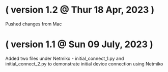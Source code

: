 # ( version 1.2 @ Thur 18 Apr, 2023 ) 
Pushed changes from Mac

# ( version 1.1 @ Sun 09 July, 2023 ) 
Added two files under Netmiko - initial_connect_1.py and initial_connect_2.py to demonstrate initial device connection using Netmiko